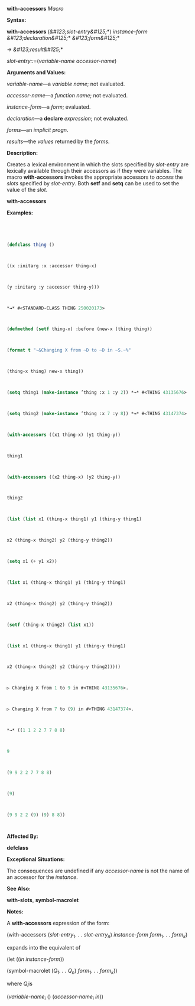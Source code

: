 **with-accessors** *Macro* 



**Syntax:** 



**with-accessors** (*\&#123;slot-entry\&#125;*\*) *instance-form \&#123;declaration\&#125;*\* *\&#123;form\&#125;*\* 



*→ \&#123;result\&#125;*\* 



*slot-entry::*=(*variable-name accessor-name*) 



**Arguments and Values:** 



*variable-name*—a *variable name*; not evaluated. 



*accessor-name*—a *function name*; not evaluated. 



*instance-form*—a *form*; evaluated. 



*declaration*—a **declare** *expression*; not evaluated. 



*forms*—an *implicit progn*. 



*results*—the *values* returned by the *forms*. 



**Description:** 



Creates a lexical environment in which the slots specified by *slot-entry* are lexically available through their accessors as if they were variables. The macro **with-accessors** invokes the appropriate accessors to *access* the *slots* specified by *slot-entry*. Both **setf** and **setq** can be used to set the value of the *slot*. 







 



 



**with-accessors** 



**Examples:**
```lisp
 



(defclass thing () 



((x :initarg :x :accessor thing-x) 



(y :initarg :y :accessor thing-y))) 



*→* #<STANDARD-CLASS THING 250020173> 



(defmethod (setf thing-x) :before (new-x (thing thing)) 



(format t "~&Changing X from ~D to ~D in ~S.~%" 



(thing-x thing) new-x thing)) 



(setq thing1 (make-instance ’thing :x 1 :y 2)) *→* #<THING 43135676> 



(setq thing2 (make-instance ’thing :x 7 :y 8)) *→* #<THING 43147374> 



(with-accessors ((x1 thing-x) (y1 thing-y)) 



thing1 



(with-accessors ((x2 thing-x) (y2 thing-y)) 



thing2 



(list (list x1 (thing-x thing1) y1 (thing-y thing1) 



x2 (thing-x thing2) y2 (thing-y thing2)) 



(setq x1 (+ y1 x2)) 



(list x1 (thing-x thing1) y1 (thing-y thing1) 



x2 (thing-x thing2) y2 (thing-y thing2)) 



(setf (thing-x thing2) (list x1)) 



(list x1 (thing-x thing1) y1 (thing-y thing1) 



x2 (thing-x thing2) y2 (thing-y thing2))))) 



▷ Changing X from 1 to 9 in #<THING 43135676>. 



▷ Changing X from 7 to (9) in #<THING 43147374>. 



*→* ((1 1 2 2 7 7 8 8) 



9 



(9 9 2 2 7 7 8 8) 



(9) 



(9 9 2 2 (9) (9) 8 8)) 




```
**Affected By:** 



**defclass** 



**Exceptional Situations:** 



The consequences are undefined if any *accessor-name* is not the name of an accessor for the *instance*. 



**See Also:** 



**with-slots**, **symbol-macrolet** 



**Notes:** 



A **with-accessors** expression of the form: 



(with-accessors (<i>slot-entry</i><sub>1</sub><i>. . . slot-entry<sub>n</sub></i>) <i>instance-form form</i><sub>1</sub><i>. . . form<sub>k</sub></i>) 







 



 



expands into the equivalent of 



(let ((*in instance-form*)) 



(symbol-macrolet (<i>Q</i><sub>1</sub><i>. . . Q<sub>n</sub></i>) <i>form</i><sub>1</sub><i>. . . form<sub>k</sub></i>)) 



where <i>Q<sub>i</sub></i>is 



(<i>variable-name<sub>i</sub></i> () (<i>accessor-name<sub>i</sub> in</i>)) 



